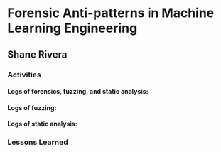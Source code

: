 # Forensic Anti-patterns in Machine Learning Engineering 

## Shane Rivera

### Activities

#### Logs of forensics, fuzzing, and static analysis:

#### Logs of fuzzing:

#### Logs of static analysis:



### Lessons Learned
